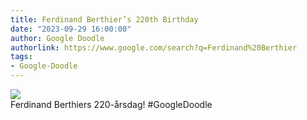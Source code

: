 ```yaml
---
title: Ferdinand Berthier’s 220th Birthday
date: "2023-09-29 16:00:00"
author: Google Doodle
authorlink: https://www.google.com/search?q=Ferdinand%20Berthier
tags:
- Google-Doodle
---
```

<img src="https://www.google.com/logos/doodles/2023/ferdinand-berthiers-220th-birthday-6753651837110086-l.png" referrerpolicy="no-referrer"><br>Ferdinand Berthiers 220-årsdag! #GoogleDoodle